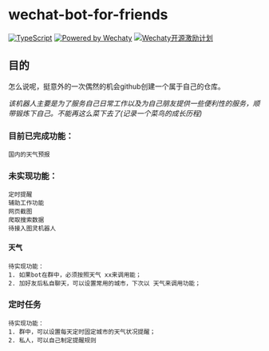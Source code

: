 # wechat-bot-for-friends

[![TypeScript](https://img.shields.io/badge/%3C%2F%3E-TypeScript-blue.svg)](https://www.typescriptlang.org/)
[![Powered by Wechaty](https://img.shields.io/badge/Powered%20By-Wechaty-green.svg)](https://github.com/chatie/wechaty)
[![Wechaty开源激励计划](https://img.shields.io/badge/Wechaty-开源激励计划-green.svg)](https://github.com/juzibot/Welcome/wiki/Everything-about-Wechaty)

## 目的
怎么说呢，挺意外的一次偶然的机会github创建一个属于自己的仓库。

*该机器人主要是为了服务自己日常工作以及为自己朋友提供一些便利性的服务，顺带锻炼下自己。不能再这么菜下去了(记录一个菜鸟的成长历程)*


### 目前已完成功能：
    国内的天气预报

### 未实现功能：
    定时提醒
    辅助工作功能
    网页截图
    爬取搜索数据
    待接入图灵机器人

#### 天气
    待实现功能：
    1. 如果bot在群中，必须按照天气 xx来调用能；
    2. 加好友后私自聊天，可以设置常用的城市，下次以 天气来调用功能；
### 定时任务
    待实现功能：
    1. 群中，可以设置每天定时固定城市的天气状况提醒；
    2. 私人，可以自己制定提醒规则